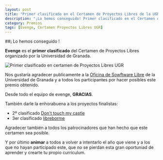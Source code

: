 ```yaml
---
layout: post
title: "Primer clasificado en el Certamen de Proyectos Libres de la UGR 2014-2015."
description: "¡Lo hemos conseguido! Primer clasificado en el Certamen de Proyectos Libres de la Universidad de Granada."
category: Premios
tags: [Evenge, Certamen Proyectos Libres UGR]
---
```

##¡ Lo hemos conseguido !

**Evenge** es el **primer clasificado** del Certamen de Proyectos Libres organizado por la Universidad de Granada.

![Primer clasificado en certamen de Proyectos Libres UGR](http://evenge.github.io/assets/images/entradas/finalistas.jpeg)

Nos gustaría agradecer publicamente a la [Oficina de Sowftware Libre](http://osl.ugr.es) de la Universidad de Granada y a todos los participantes por hacer posibles este premio obtenido.  

Desde todo el equipo de evenge, **GRACIAS**.

También darle la enhorabuena a los proyectos finalistas:

* 2º clasificado [Don't touch my castle](https://github.com/demiurgosoft/dont-crush-my-castle)  
* 3er clasificado [libreborme](https://github.com/PabloCastellano/libreborme)

Agradecer también a todos los patrocinadores que han hecho que este certamen sea posible.

Y por último **animar** a todos a volver a intentarlo el año que viene y a los que no hayan participado este, que no se pierdan esta gran oportuniad de aprender y crearte tu propio curriculum.
